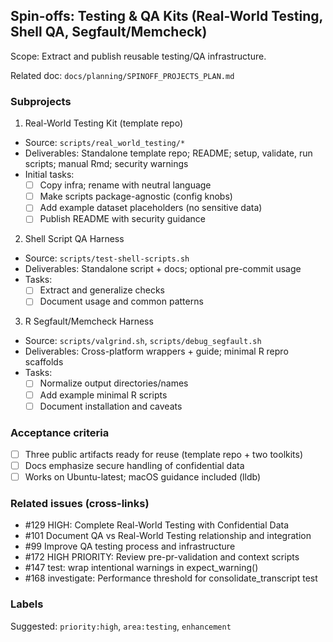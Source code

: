 ## Spin-offs: Testing & QA Kits (Real-World Testing, Shell QA, Segfault/Memcheck)

Scope: Extract and publish reusable testing/QA infrastructure.

Related doc: `docs/planning/SPINOFF_PROJECTS_PLAN.md`

### Subprojects
1) Real-World Testing Kit (template repo)
- Source: `scripts/real_world_testing/*`
- Deliverables: Standalone template repo; README; setup, validate, run scripts; manual Rmd; security warnings
- Initial tasks:
  - [ ] Copy infra; rename with neutral language
  - [ ] Make scripts package-agnostic (config knobs)
  - [ ] Add example dataset placeholders (no sensitive data)
  - [ ] Publish README with security guidance
2) Shell Script QA Harness
- Source: `scripts/test-shell-scripts.sh`
- Deliverables: Standalone script + docs; optional pre-commit usage
- Tasks:
  - [ ] Extract and generalize checks
  - [ ] Document usage and common patterns
3) R Segfault/Memcheck Harness
- Source: `scripts/valgrind.sh`, `scripts/debug_segfault.sh`
- Deliverables: Cross-platform wrappers + guide; minimal R repro scaffolds
- Tasks:
  - [ ] Normalize output directories/names
  - [ ] Add example minimal R scripts
  - [ ] Document installation and caveats

### Acceptance criteria
- [ ] Three public artifacts ready for reuse (template repo + two toolkits)
- [ ] Docs emphasize secure handling of confidential data
- [ ] Works on Ubuntu-latest; macOS guidance included (lldb)

### Related issues (cross-links)
- #129 HIGH: Complete Real-World Testing with Confidential Data
- #101 Document QA vs Real-World Testing relationship and integration
- #99 Improve QA testing process and infrastructure
- #172 HIGH PRIORITY: Review pre-pr-validation and context scripts
- #147 test: wrap intentional warnings in expect_warning()
- #168 investigate: Performance threshold for consolidate_transcript test

### Labels
Suggested: `priority:high`, `area:testing`, `enhancement`